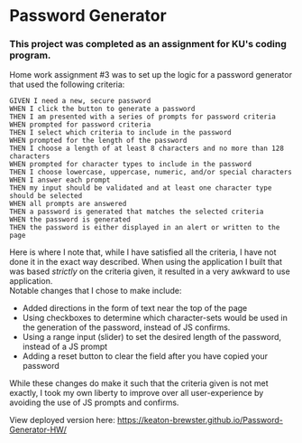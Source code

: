 Password Generator
=========
### This project was completed as an assignment for KU's coding program. 

Home work assignment #3 was to set up the logic for a password generator that used the following criteria:
```
GIVEN I need a new, secure password    
WHEN I click the button to generate a password    
THEN I am presented with a series of prompts for password criteria    
WHEN prompted for password criteria    
THEN I select which criteria to include in the password    
WHEN prompted for the length of the password    
THEN I choose a length of at least 8 characters and no more than 128 characters    
WHEN prompted for character types to include in the password    
THEN I choose lowercase, uppercase, numeric, and/or special characters    
WHEN I answer each prompt    
THEN my input should be validated and at least one character type should be selected    
WHEN all prompts are answered    
THEN a password is generated that matches the selected criteria    
WHEN the password is generated    
THEN the password is either displayed in an alert or written to the page    
```
Here is where I note that, while I have satisfied all the criteria, I have not done it in the exact way described.
When using the application I built that was based _strictly_ on the criteria given, it resulted in a very awkward to use application.   
Notable changes that I chose to make include:    

* Added directions in the form of text near the top of the page
* Using checkboxes to determine which character-sets would be used in the generation of the password, instead of JS confirms.      
* Using a range input (slider) to set the desired length of the password, instead of a JS prompt      
* Adding a reset button to clear the field after you have copied your password

While these changes do make it such that the criteria given is not met exactly, I took my own liberty to improve over all user-experience by avoiding the use of JS prompts and confirms.





View deployed version here: https://keaton-brewster.github.io/Password-Generator-HW/
